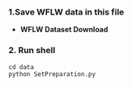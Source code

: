 
### 1.Save WFLW data in this file  
- **WFLW Dataset Download** 

### 2. Run shell
~~~shell
cd data
python SetPreparation.py
~~~

